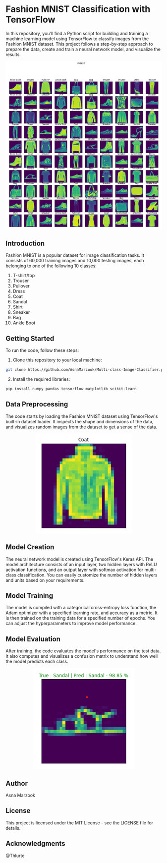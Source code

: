 # Fashion MNIST Classification with TensorFlow
In this repository, you'll find a Python script for building and training a machine learning model using TensorFlow to classify images from the Fashion MNIST dataset. This project follows a step-by-step approach to prepare the data, create and train a neural network model, and visualize the results.
<div align="center">
<img src = "assets/Preview1.png" />
</div>

## Introduction
Fashion MNIST is a popular dataset for image classification tasks. It consists of 60,000 training images and 10,000 testing images, each belonging to one of the following 10 classes:

1. T-shirt/top
2. Trouser
3. Pullover
4. Dress
5. Coat
6. Sandal
7. Shirt
8. Sneaker
9. Bag
10. Ankle Boot

## Getting Started
To run the code, follow these steps:

1. Clone this repository to your local machine:
```bash
git clone https://github.com/AsnaMarzook/Multi-class-Image-Classifier.git
```
2. Install the required libraries:
```bash
pip install numpy pandas tensorflow matplotlib scikit-learn
```

## Data Preprocessing
The code starts by loading the Fashion MNIST dataset using TensorFlow's built-in dataset loader. It inspects the shape and dimensions of the data, and visualizes random images from the dataset to get a sense of the data.
<div align="center">
<img src = "assets/Preview2.png" />
</div>

## Model Creation
The neural network model is created using TensorFlow's Keras API. The model architecture consists of an input layer, two hidden layers with ReLU activation functions, and an output layer with softmax activation for multi-class classification. You can easily customize the number of hidden layers and units based on your requirements.

## Model Training
The model is compiled with a categorical cross-entropy loss function, the Adam optimizer with a specified learning rate, and accuracy as a metric. It is then trained on the training data for a specified number of epochs. You can adjust the hyperparameters to improve model performance.

## Model Evaluation
After training, the code evaluates the model's performance on the test data. It also computes and visualizes a confusion matrix to understand how well the model predicts each class.
<div align="center">
<img src = "assets/Preview3.png" />
</div>

## Author
Asna Marzook

## License
This project is licensed under the MIT License - see the LICENSE file for details.

## Acknowledgments
@Thlurte


